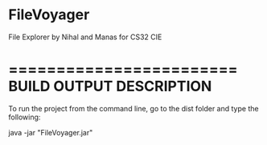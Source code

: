 # FileVoyager
File Explorer by Nihal and Manas for CS32 CIE

========================
BUILD OUTPUT DESCRIPTION
========================

To run the project from the command line, go to the dist folder and
type the following:

java -jar "FileVoyager.jar" 

